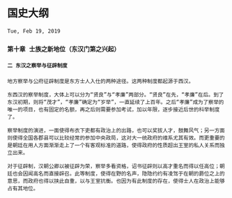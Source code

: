# `国史大纲`

`Tue, Feb 19, 2019`

### `第十章 士族之新地位（东汉门第之兴起）`

#### `二 东汉之察举与征辟制度`

`地方察举与公府征辟制度是东方士人入仕的两种途径。这两种制度都起源于西汉。`

`东西汉的察举制度，大体上可以分为“贤良”与“孝廉”两部分。“贤良”在先，“孝廉”在后。到了东汉初期，则将“茂才”，“孝廉”确定为“岁举”，一直延续了上百年。之后“孝廉”成为了察举的唯一的项目，也有固定的名额，再之后则需要参加考试，加以年限，逐步接近后世的科举制度了。`

`察举制度的演进，一面使得布衣下吏都有政治上的出路，也可以奖拔人才，鼓舞风气；另一方面则使得全国各郡县可以比较经常的参加中央政局，这对大一统政府的维系尤其有效。而更重要的是朝廷在用人方面渐渐走上了一个有客观标准的道路，使得政府的性质超出王室的私人关系而独立出来。`

`对于征辟制，汉朝公卿以被征辟为荣，察举多看资格，诏书征辟则以高才重名而得以任高位；朝廷也会因闻高名而直接辟召。此等制度，使得在野的名声，隐隐约约有凌驾于在朝的爵位之上的意思，而政府也得以挟此自重，以与王室抗衡。也因为有此制度的存在，使得士人在政治上能够占有其地位。`

